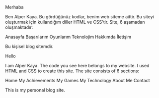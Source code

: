 Merhaba

Ben Alper Kaya. Bu gördüğünüz kodlar, benim web siteme aittir. Bu siteyi oluşturmak için kullandığım diller HTML ve CSS'tir. Site, 6 aşamadan oluşmaktadır:

Anasayfa
Başarılarım
Oyunlarım
Teknolojim
Hakkımda
İletişim

Bu kişisel blog sitemdir.


Hello

I am Alper Kaya. The code you see here belongs to my website. I used HTML and CSS to create this site. The site consists of 6 sections:

Home
My Achievements
My Games
My Technology
About Me
Contact

This is my personal blog site.
